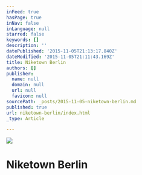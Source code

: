 ```yaml
---
inFeed: true
hasPage: true
inNav: false
inLanguage: null
starred: false
keywords: []
description: ''
datePublished: '2015-11-05T21:13:17.840Z'
dateModified: '2015-11-05T21:11:43.169Z'
title: Niketown Berlin
authors: []
publisher:
  name: null
  domain: null
  url: null
  favicon: null
sourcePath: _posts/2015-11-05-niketown-berlin.md
published: true
url: niketown-berlin/index.html
_type: Article

---
```

![](https://the-grid-user-content.s3-us-west-2.amazonaws.com/82ab08a9-006c-44e5-9a21-e085eca63a16.jpg)

# Niketown Berlin